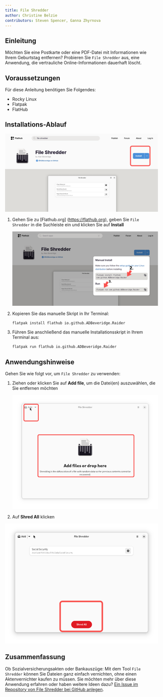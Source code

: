 ```yaml
---
title: File Shredder
author: Christine Belzie
contributors: Steven Spencer, Ganna Zhyrnova
---
```


## Einleitung

Möchten Sie eine Postkarte oder eine PDF-Datei mit Informationen wie Ihrem Geburtstag entfernen? Probieren Sie `File Shredder` aus, eine Anwendung, die vertrauliche Online-Informationen dauerhaft löscht.

## Voraussetzungen

Für diese Anleitung benötigen Sie Folgendes:

- Rocky Linux
- Flatpak
- FlatHub

## Installations-Ablauf

![Screenshot of the File Shredder app page on FlatHub, showing the blue install button being highlighted by a red rectangle](images/01_file-shredder.png)

1. Gehen Sie zu [Flathub.org] (https://flathub.org), geben Sie `File Shredder` in die Suchleiste ein und klicken Sie auf **Install**

   ![manual install script and run script](images/file-shredder_install.png)

2. Kopieren Sie das manuelle Skript in Ihr Terminal:

   ```bash
   flatpak install flathub io.github.ADBeveridge.Raider
   ```

3. Führen Sie anschließend das manuelle Installationsskript in Ihrem Terminal aus:

   ```bash
   flatpak run flathub io.github.ADBeveridge.Raider
   ```

## Anwendungshinweise

Gehen Sie wie folgt vor, um `File Shredder` zu verwenden:

1. Ziehen oder klicken Sie auf **Add file**, um die Datei(en) auszuwählen, die Sie entfernen möchten

   ![Screenshot of the File Shredder homepage, showing the add drop-down menu and drop here button being highlighted by red rectangles](images/02_file-shredder.png)

2. Auf **Shred All** klicken

![Screenshot of a file named Social Security appearing on top. Unten befindet sich eine rote Schaltfläche mit dem Satz „Shred All“ in weißer Schrift, umgeben von einem roten Rechteck](images/03_file-shredder.png)

## Zusammenfassung

Ob Sozialversicherungsakten oder Bankauszüge: Mit dem Tool `File Shredder` können Sie Dateien ganz einfach vernichten, ohne einen Aktenvernichter kaufen zu müssen. Sie möchten mehr über diese Anwendung erfahren oder haben weitere Ideen dazu? [Ein Issue im Repository von File Shredder bei GitHub anlegen](https://github.com/ADBeveridge/raider/issues).
